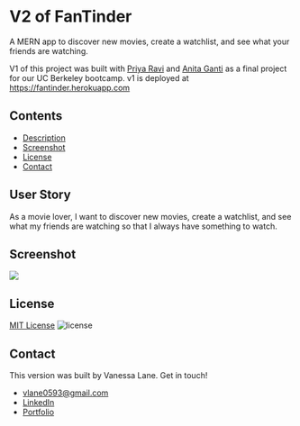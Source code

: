 # V2 of FanTinder
A MERN app to discover new movies, create a watchlist, and see what your friends are watching.

V1 of this project was built with [Priya Ravi](https://github.com/priyaravi23) and [Anita Ganti](https://github.com/anitapeppercorn) as a final project for our UC Berkeley bootcamp. v1 is deployed at https://fantinder.herokuapp.com

## Contents
- [Description](#Description)
- [Screenshot](#Screenshot)
- [License](#License)
- [Contact](#Contact)

## User Story
As a movie lover, I want to discover new movies, create a watchlist, and see what my friends are watching so that I always have something to watch.

## Screenshot
![](images/FANTINDER.png)

## License
[MIT License](./LICENSE) ![license](https://img.shields.io/badge/License-MIT-blue)

## Contact
This version was built by Vanessa Lane. Get in touch! 
- [vlane0593@gmail.com](mailto:vlane0593@gmail.com)
- [LinkedIn](https://linkedin.com/in/vanessa-lane)
- [Portfolio](https://vanessalane.herokuapp.com)
